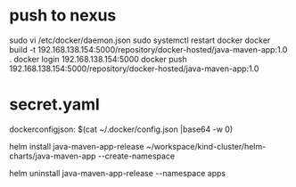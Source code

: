 # push to nexus
sudo vi /etc/docker/daemon.json
sudo systemctl restart docker
docker build -t 192.168.138.154:5000/repository/docker-hosted/java-maven-app:1.0 .
docker login 192.168.138.154:5000
docker push 192.168.138.154:5000/repository/docker-hosted/java-maven-app:1.0

# secret.yaml
dockerconfigjson: $(cat ~/.docker/config.json |base64 -w 0)


helm install java-maven-app-release ~/workspace/kind-cluster/helm-charts/java-maven-app --create-namespace

helm uninstall java-maven-app-release --namespace apps